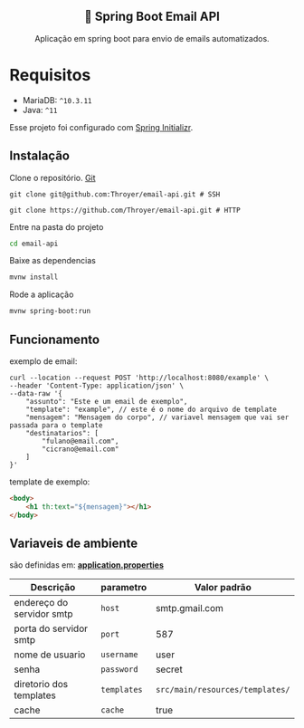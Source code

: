 <h2 align="center">📧 Spring Boot Email API</h2>
<p align="center">
    Aplicação em spring boot para envio de emails automatizados.
</p>

# Requisitos
 - MariaDB: `^10.3.11`
 - Java: `^11`

Esse projeto foi configurado com [Spring Initializr](https://start.spring.io/).

## Instalação

Clone o repositório. [Git](https://git-scm.com/)

```shell
git clone git@github.com:Throyer/email-api.git # SSH

git clone https://github.com/Throyer/email-api.git # HTTP
```
Entre na pasta do projeto
```bash
cd email-api
```

Baixe as dependencias
```bash
mvnw install
```

Rode a aplicação
```bash
mvnw spring-boot:run
```


## Funcionamento

exemplo de email:
```shell
curl --location --request POST 'http://localhost:8080/example' \
--header 'Content-Type: application/json' \
--data-raw '{
    "assunto": "Este e um email de exemplo",
    "template": "example", // este é o nome do arquivo de template
    "mensagem": "Mensagem do corpo", // variavel mensagem que vai ser passada para o template
    "destinatarios": [
        "fulano@email.com",
        "cicrano@email.com"
    ]
}'
```

template de exemplo:
```html
<body>
    <h1 th:text="${mensagem}"></h1>
</body>
```


## Variaveis de ambiente 
são definidas em: [**application.properties**](./src/main/resources/application.properties)

|                 **Descrição**                      |           **parametro**           |              **Valor padrão**             |
|----------------------------------------------------|-----------------------------------|-------------------------------------------|
| endereço do servidor smtp                          | `host`                            | smtp.gmail.com                            |
| porta do servidor smtp                             | `port`                            | 587                                       |
| nome de usuario                                    | `username`                        | user                                      |
| senha                                              | `password`                        | secret                                    |
| diretorio dos templates                            | `templates`                       | `src/main/resources/templates/`           |
| cache                                              | `cache`                           | true                                      |

